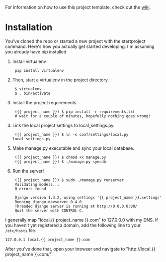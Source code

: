 For information on how to use this project template, check out the [wiki](https://github.com/aurorasoftware/django-template/wiki/Django-1.4).

Installation
============

You've cloned the repo or started a new project with the startproject command.
Here's how you actually get started developing. I'm assuming you already have
pip installed.

1. Install virtualenv

        pip install virtualenv

2. Then, start a virtualenv in the project directory.

        $ virtualenv .
        $ . bin/activate

3. Install the project requirements.

        ({{ project_name }}) $ pip install -r requirements.txt
        # wait for a couple of minutes, hopefully nothing goes wrong!

4. Link the local project settings to local_settings.py.

        ({{ project_name }}) $ ln -s conf/settings/local.py local_settings.py

5. Make manage.py executable and sync your local database.

        ({{ project_name }}) $ chmod +x manage.py
        ({{ project_name }}) $ ./manage.py syncdb

6. Run the server!

        ({{ project_name }}) $ sudo ./manage.py runserver
        Validating models...
        0 errors found

        Django version 1.4.2, using settings '{{ project_name }}.settings'
        Running django-devserver 0.4.0
        Threaded django server is running at http://0.0.0.0:80/
        Quit the server with CONTROL-C.

I generally map "local.{{ project_name }}.com" to 127.0.0.0 with my DNS. If you
haven't yet registered a domain, add the following line to your `/etc/hosts`
file.

    127.0.0.1 local.{{ project_name }}.com

After you've done that, open your browser and navigate to "http://local.{{ project_name }}.com/".

